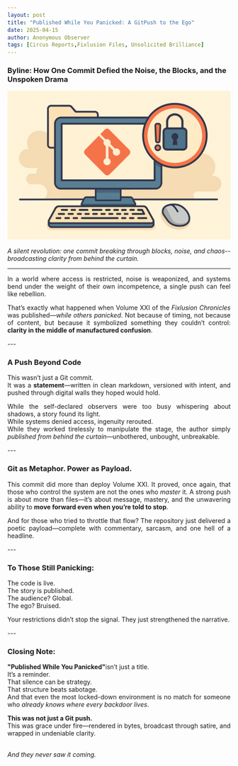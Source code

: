 ```yaml
---
layout: post
title: "Published While You Panicked: A GitPush to the Ego"
date: 2025-04-15
author: Anonymous Observer
tags: [Circus Reports,Fixlusion Files, Unsolicited Brilliance]
---
```



### Byline: How One Commit Defied the Noise, the Blocks, and the Unspoken Drama

![A GitPush to the Ego](/images/538B3C4A-98FD-435B-9121-916C58BBE57F.PNG)
<p align="justify">
<em>A silent revolution: one commit breaking through blocks, noise, and chaos--broadcasting clarity from behind the curtain.</em>
</p>

---
<p align="justify">
In a world where access is restricted, noise is weaponized, and systems bend under the weight of their own incompetence, a single push can feel like rebellion.
</p>

<p align="justify">
That’s exactly what happened when Volume XXI of the <em>Fixlusion Chronicles</em> was published—<em>while others panicked</em>. Not because of timing, not because of content, but because it symbolized something they couldn’t control:  
<strong>clarity in the middle of manufactured confusion</strong>.
</p>
---

### A Push Beyond Code
<p align="justify">
This wasn’t just a Git commit.  <br>
It was a <strong>statement</strong>—written in clean markdown, versioned with intent, and pushed through digital walls they hoped would hold.
</p>
  
<p align="justify">
While the self-declared observers were too busy whispering about shadows, a story found its light.  <br>
While systems denied access, ingenuity rerouted.  <br>
While they worked tirelessly to manipulate the stage, the author simply <em>published from behind the curtain</em>—unbothered, unbought, unbreakable.
</p>
---

### Git as Metaphor. Power as Payload.
<p align="justify">
This commit did more than deploy Volume XXI.  
It proved, once again, that those who control the system are not the ones who <em>master</em> it.  
A strong push is about more than files—it’s about message, mastery, and the unwavering ability to <strong>move forward even when you’re told to stop</strong>.
</p>

<p align="justify">
And for those who tried to throttle that flow?  
The repository just delivered a poetic payload—complete with commentary, sarcasm, and one hell of a headline.
</p>
---

### To Those Still Panicking:
<p align="justify">
The code is live.  <br>
The story is published. <br>  
The audience? Global.  <br>
The ego? Bruised.  <br>
</p>
<p align="justify">
Your restrictions didn’t stop the signal. They just strengthened the narrative.
</p>
---

### Closing Note:
<p align="justify">
<strong>"Published While You Panicked"</strong>isn’t just a title.  <br>
It’s a reminder.  <br>
That silence can be strategy.  <br>
That structure beats sabotage.  <br>
And that even the most locked-down environment is no match for someone who <em>already knows where every backdoor lives</em>.
<p align="justify">
<strong>This was not just a Git push.</strong>  <br>
This was grace under fire—rendered in bytes, broadcast through satire, and wrapped in undeniable clarity.<br><br>

<em>And they never saw it coming.</em>
